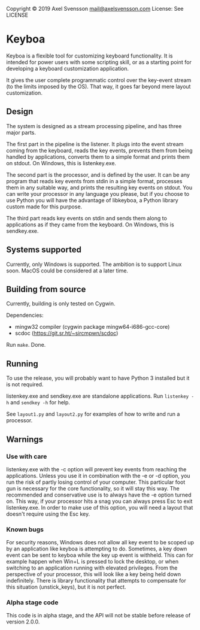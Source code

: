 Copyright © 2019 Axel Svensson <mail@axelsvensson.com>
License: See LICENSE

# Keyboa

Keyboa is a flexible tool for customizing keyboard functionality. It is intended for power users with some scripting skill, or as a starting point for developing a keyboard customization application.

It gives the user complete programmatic control over the key-event stream (to the limits imposed by the OS). That way, it goes far beyond mere layout customization.

## Design

The system is designed as a stream processing pipeline, and has three major parts.

The first part in the pipeline is the listener. It plugs into the event stream coming from the keyboard, reads the key events, prevents them from being handled by applications, converts them to a simple format and prints them on stdout. On Windows, this is listenkey.exe.

The second part is the processor, and is defined by the user. It can be any program that reads key events from stdin in a simple format, processes them in any suitable way, and prints the resulting key events on stdout. You can write your processor in any language you please, but if you choose to use Python you will have the advantage of libkeyboa, a Python library custom made for this purpose.

The third part reads key events on stdin and sends them along to applications as if they came from the keyboard. On Windows, this is sendkey.exe.

## Systems supported

Currently, only Windows is supported. The ambition is to support Linux soon. MacOS could be considered at a later time.

## Building from source

Currently, building is only tested on Cygwin.

Dependencies:
- mingw32 compiler (cygwin package mingw64-i686-gcc-core)
- scdoc (https://git.sr.ht/~sircmpwn/scdoc)

Run `make`. Done.

## Running

To use the release, you will probably want to have Python 3 installed but it is not required.

listenkey.exe and sendkey.exe are standalone applications. Run `listenkey -h` and `sendkey -h` for help.

See `layout1.py` and `layout2.py` for examples of how to write and run a processor.

## Warnings

### Use with care

listenkey.exe with the -c option will prevent key events from reaching the applications. Unless you use it in combination with the -e or -d option, you run the risk of partly losing control of your computer. This particular foot gun is necessary for the core functionality, so it will stay this way. The recommended and conservative use is to always have the -e option turned on. This way, if your processor hits a snag you can always press Esc to exit listenkey.exe. In order to make use of this option, you will need a layout that doesn't require using the Esc key.

### Known bugs

For security reasons, Windows does not allow all key event to be scoped up by an application like keyboa is attempting to do. Sometimes, a key down event can be sent to keyboa while the key up event is withheld. This can for example happen when Win+L is pressed to lock the desktop, or when switching to an application running with elevated privileges. From the perspective of your processor, this will look like a key being held down indefinitely. There is library functionality that attempts to compensate for this situation (unstick_keys), but it is not perfect.

### Alpha stage code

This code is in alpha stage, and the API will not be stable before release of version 2.0.0.
